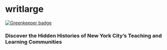 # writlarge

[![Greenkeeper badge](https://badges.greenkeeper.io/ccnmtl/writlarge.svg)](https://greenkeeper.io/)


### Discover the Hidden Histories of New York City’s Teaching and Learning Communities
